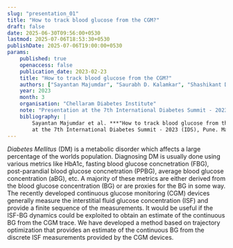 ```yaml
---
slug: "presentation_01"
title: "How to track blood glucose from the CGM?"
draft: false
date: 2025-06-30T09:56:00+0530
lastmod: 2025-07-06T18:53:30+0530
publishDate: 2025-07-06T19:00:00+0530
params:
    published: true
    openaccess: false
    publication_date: 2023-02-23
    title: "How to track blood glucose from the CGM?"
    authors: ["Sayantan Majumdar", "Saurabh D. Kalamkar", "Shashikant Dudhgaonkar", "Saroj Ghaskadbi", "Pranay Goel"]
    year: 2023
    month: 3
    organisation: "Chellaram Diabetes Institute"
    note: "Presentation at the 7th International Diabetes Summit - 2023 (IDS), Pune"
    bibliography: |
        Sayantan Majumdar et al. ***"How to track blood glucose from the CGM?"***. Presentation
        at the 7th International Diabetes Summit - 2023 (IDS), Pune. Mar. 2023.
---
```

*Diabetes Mellitus* (DM) is a metabolic disorder which affects a large 
percentage of the worlds population. Diagnosing DM is usually done using various 
metrics like HbA1c, fasting blood glucose concnetration (FBG), post-parandial 
blood glucose concnetration (PPBG), average blood glucose concentration (aBG), 
etc. A majority of these metrics are either derived from the blood glucose 
concentration (BG) or are proxies for the BG in some way. The recently developed 
continuous glucose monitoring (CGM) devices generally measure the interstitial 
fluid glucose concentration (ISF) and provide a finite sequence of the 
measurements. It would be useful if the ISF-BG dynamics could be exploited to 
obtain an estimate of the continuous BG from the CGM trace. We have developed a 
method based on trajectory optimization that provides an estimate of the 
continuous BG from the discrete ISF measurements provided by the CGM devices.  
<!--more-->
